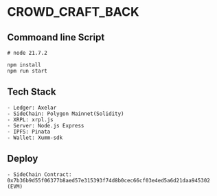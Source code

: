# CROWD_CRAFT_BACK

## Commoand line Script

```
# node 21.7.2

npm install
npm run start
```

## Tech Stack

```
- Ledger: Axelar
- SideChain: Polygon Mainnet(Solidity)
- XRPL: xrpl.js
- Server: Node.js Express
- IPFS: Pinata
- Wallet: Xumm-sdk
```

## Deploy

```
- SideChain Contract: 0x7b36b9d55f06377b8aed57e315393f74d8b0cec66cf03e4ed5a6d21daa945302 (EVM)
```